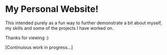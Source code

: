 # My Personal Website!

This intended purely as a fun way to further demonstrate a bit about myself, my skills and some of the projects I have worked on.

Thanks for viewing :)

[Continuious work in progress...]

